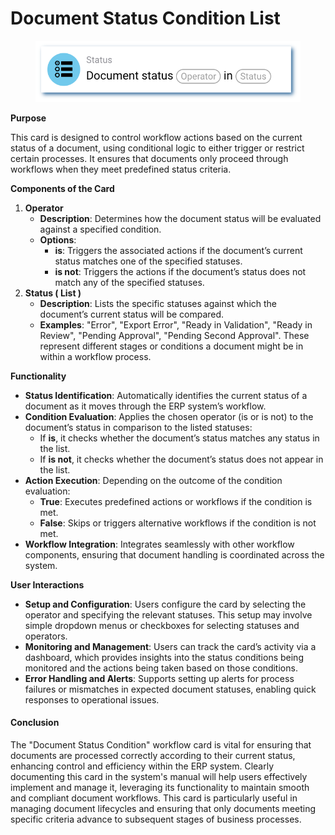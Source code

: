 # Document Status Condition List

<figure><img src="../../../../.gitbook/assets/userlmn_e9d6da331deceed4f330358635d6b605.png" alt=""><figcaption></figcaption></figure>

**Purpose**

This card is designed to control workflow actions based on the current status of a document, using conditional logic to either trigger or restrict certain processes. It ensures that documents only proceed through workflows when they meet predefined status criteria.

**Components of the Card**

1. **Operator**
   * **Description**: Determines how the document status will be evaluated against a specified condition.
   * **Options**:
     * **is**: Triggers the associated actions if the document’s current status matches one of the specified statuses.
     * **is not**: Triggers the actions if the document’s status does not match any of the specified statuses.
2. **Status ( List )**&#x20;
   * **Description**: Lists the specific statuses against which the document’s current status will be compared.
   * **Examples**: "Error", "Export Error", "Ready in Validation", "Ready in Review", "Pending Approval", "Pending Second Approval". These represent different stages or conditions a document might be in within a workflow process.

**Functionality**

* **Status Identification**: Automatically identifies the current status of a document as it moves through the ERP system’s workflow.
* **Condition Evaluation**: Applies the chosen operator (is or is not) to the document’s status in comparison to the listed statuses:
  * If **is**, it checks whether the document’s status matches any status in the list.
  * If **is not**, it checks whether the document’s status does not appear in the list.
* **Action Execution**: Depending on the outcome of the condition evaluation:
  * **True**: Executes predefined actions or workflows if the condition is met.
  * **False**: Skips or triggers alternative workflows if the condition is not met.
* **Workflow Integration**: Integrates seamlessly with other workflow components, ensuring that document handling is coordinated across the system.

**User Interactions**

* **Setup and Configuration**: Users configure the card by selecting the operator and specifying the relevant statuses. This setup may involve simple dropdown menus or checkboxes for selecting statuses and operators.
* **Monitoring and Management**: Users can track the card’s activity via a dashboard, which provides insights into the status conditions being monitored and the actions being taken based on those conditions.
* **Error Handling and Alerts**: Supports setting up alerts for process failures or mismatches in expected document statuses, enabling quick responses to operational issues.

#### Conclusion

The "Document Status Condition" workflow card is vital for ensuring that documents are processed correctly according to their current status, enhancing control and efficiency within the ERP system. Clearly documenting this card in the system's manual will help users effectively implement and manage it, leveraging its functionality to maintain smooth and compliant document workflows. This card is particularly useful in managing document lifecycles and ensuring that only documents meeting specific criteria advance to subsequent stages of business processes.

